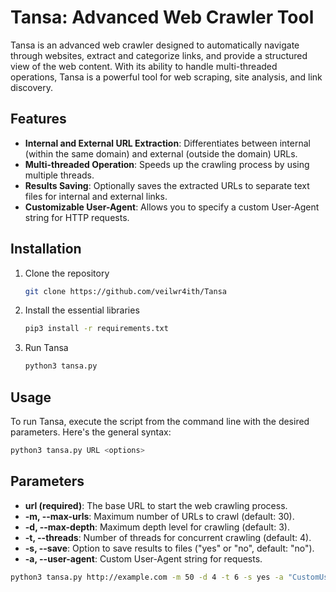 # Tansa: Advanced Web Crawler Tool
Tansa is an advanced web crawler designed to automatically navigate through websites, extract and categorize links, and provide a structured view of the web content. With its ability to handle multi-threaded operations, Tansa is a powerful tool for web scraping, site analysis, and link discovery.

## Features
- **Internal and External URL Extraction**: Differentiates between internal (within the same domain) and external (outside the domain) URLs.
- **Multi-threaded Operation**: Speeds up the crawling process by using multiple threads.
- **Results Saving**: Optionally saves the extracted URLs to separate text files for internal and external links.
- **Customizable User-Agent**: Allows you to specify a custom User-Agent string for HTTP requests.

## Installation
1. Clone the repository
   ```bash
   git clone https://github.com/veilwr4ith/Tansa
   ```
2. Install the essential libraries
   ```bash
   pip3 install -r requirements.txt
   ```
3. Run Tansa
   ```bash
   python3 tansa.py
   ```
   
## Usage
To run Tansa, execute the script from the command line with the desired parameters. Here's the general syntax:
  ```bash
  python3 tansa.py URL <options>
  ```

## Parameters
  - **url (required)**: The base URL to start the web crawling process.
  - **-m, --max-urls**: Maximum number of URLs to crawl (default: 30).
  - **-d, --max-depth**: Maximum depth level for crawling (default: 3).
  - **-t, --threads**: Number of threads for concurrent crawling (default: 4).
  - **-s, --save**: Option to save results to files ("yes" or "no", default: "no").
  - **-a, --user-agent**: Custom User-Agent string for requests.
  ```bash
  python3 tansa.py http://example.com -m 50 -d 4 -t 6 -s yes -a "CustomUserAgent/1.0"
  ```
